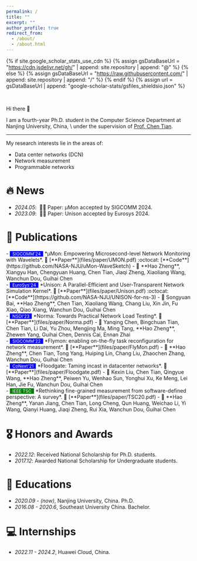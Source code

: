 ```yaml
---
permalink: /
title: ""
excerpt: ""
author_profile: true
redirect_from: 
  - /about/
  - /about.html
---
```


{% if site.google_scholar_stats_use_cdn %}
{% assign gsDataBaseUrl = "https://cdn.jsdelivr.net/gh/" | append: site.repository | append: "@" %}
{% else %}
{% assign gsDataBaseUrl = "https://raw.githubusercontent.com/" | append: site.repository | append: "/" %}
{% endif %}
{% assign url = gsDataBaseUrl | append: "google-scholar-stats/gsfiles_shieldsio.json" %}

<span class='anchor' id='about-me'></span>

<br>


Hi there 👋

I am a fourth-year Ph.D. student in the Computer Science Department at Nanjing University, China,
\\
under the supervision of [Prof. Chen Tian](https://cs.nju.edu.cn/tianchen/index.htm). 

---

My research interests lie in the areas of:
* Data center networks (DCN)
* Network measurement
* Programmable networks

# 🔥 News
- *2024.05*: &nbsp;🎉🎉 Paper: μMon accepted by SIGCOMM 2024.
- *2023.09*: &nbsp;🎉🎉 Paper: Unison accepted by Eurosys 2024.


# 📝 Publications 

<div class='paper-box-text' markdown="1">
- <span style="background-color: blue; color: white; font-size: 0.85em;">&nbsp;
  SIGCOMM'24 &nbsp;</span>
  *μMon: Empowering Microsecond-level Network Monitoring with Wavelets*. 📄 [**Paper**](files/paper/UMON.pdf) :octocat: [**Code**](https://github.com/NASA-NJU/uMon-WaveSketch)
  - 👤 **Hao Zheng**, Xiangyu Han, Chengyuan Huang, Chen Tian, Jiaqi Zheng, Xiaoliang Wang, Wanchun Dou, Guihai Chen
</div>

<div class='paper-box-text' markdown="1">
- <span style="background-color: blue; color: white; font-size: 0.85em;">&nbsp;
  EuroSys'24 &nbsp;</span>
  *Unison: A Parallel-Efficient and User-Transparent Network Simulation Kernel*. 📄 [**Paper**](files/paper/Unison.pdf) :octocat: [**Code**](https://github.com/NASA-NJU/UNISON-for-ns-3)
  - 👤 Songyuan Bai, **Hao Zheng**, Chen Tian, Xiaoliang Wang, Chang Liu, Xin Jin, Fu Xiao, Qiao Xiang, Wanchun Dou, Guihai Chen
</div>

<div class='paper-box-text' markdown="1">
- <span style="background-color: blue; color: white; font-size: 0.85em;">&nbsp;
  NSDI'23 &nbsp;</span>
  *Norma: Towards Practical Network Load Testing*. 📄 [**Paper**](files/paper/Norma.pdf)
  - 👤 Yanqing Chen, Bingchuan Tian, Chen Tian, Li Dai, Yu Zhou, Mengjing Ma, Ming Tang, **Hao Zheng**, Zhewen Yang, Guihai Chen, Dennis Cai, Ennan Zhai
</div>

<div class='paper-box-text' markdown="1">
- <span style="background-color: blue; color: white; font-size: 0.85em;">&nbsp;
  SIGCOMM'22 &nbsp;</span>
  *Flymon: enabling on-the-fly task reconfiguration for network measurement*. 📄 [**Paper**](files/paper/FlyMon.pdf)
  - 👤 **Hao Zheng**, Chen Tian, Tong Yang, Huiping Lin, Chang Liu, Zhaochen Zhang, Wanchun Dou, Guihai Chen    
</div>

<div class='paper-box-text' markdown="1">
- <span style="background-color: blue; color: white; font-size: 0.85em;">&nbsp;
  CoNext'21 &nbsp;</span>
  *Floodgate: Taming incast in datacenter networks*. 📄 [**Paper**](files/paper/Floodgate.pdf)
  - 👤 Kexin Liu, Chen Tian, Qingyue Wang, **Hao Zheng**, Peiwen Yu, Wenhao Sun, Yonghui Xu, Ke Meng, Lei Han, Jie Fu, Wanchun Dou, Guihai Chen
</div>

<div class='paper-box-text' markdown="1">
- <span style="background-color: green; color: white; font-size: 0.85em;">&nbsp;
  IEEE TSC &nbsp;</span>
  *Rethinking fine-grained measurement from software-defined perspective: A survey*. 📄 [**Paper**](files/paper/TSC20.pdf) 
  - 👤 **Hao Zheng**, Yanan Jiang, Chen Tian, Long Cheng, Qun Huang, Weichao Li, Yi Wang, Qianyi Huang, Jiaqi Zheng, Rui Xia, Wanchun Dou, Guihai Chen
</div>

# 🎖 Honors and Awards

- *2022.12*: Received National Scholarship for Ph.D. students.
- *2017.12*: Awarded National Scholarship for Undergraduate students.

# 📖 Educations
- *2020.09 - (now)*, Nanjing University, China. Ph.D.
- *2016.08 - 2020.6*, Southeast University China. Bachelor.

# 💻 Internships
- *2022.11 - 2024.2*, Huawei Cloud, China.


<!-- - *2022.12*: &nbsp;🎉🎉 Paper: Norma accepted by NSDI 2023. -->
<!-- - *2022.05*: &nbsp;🎉🎉 Paper: FlyMon accepted by SIGCOMM 2022. -->
<!-- - *2021.10*: &nbsp;🎉🎉 Paper: Floodgate accepted by CoNEXT 2021. -->